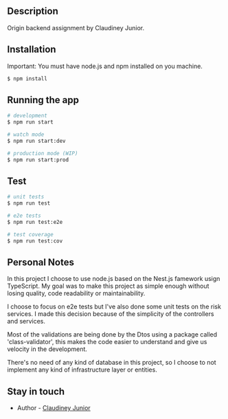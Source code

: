 ## Description

Origin backend assignment by Claudiney Junior.

## Installation

Important: You must have node.js and npm installed on you machine.

```bash
$ npm install
```

## Running the app

```bash
# development
$ npm run start

# watch mode
$ npm run start:dev

# production mode (WIP)
$ npm run start:prod
```

## Test

```bash
# unit tests
$ npm run test

# e2e tests
$ npm run test:e2e

# test coverage
$ npm run test:cov
```

## Personal Notes

In this project I choose to use node.js based on the Nest.js famework usign TypeScript.
My goal was to make this project as simple enough without losing quality, code readability or maintainability.

I choose to focus on e2e tests but I've also done some unit tests on the risk services. I made this decision because of the simplicity of the controllers and services.

Most of the validations are being done by the Dtos using a package called 'class-validator', this makes the code easier to understand and give us velocity in the development.

There's no need of any kind of database in this project, so I choose to not implement any kind of infrastructure layer or entities.

## Stay in touch

- Author - [Claudiney Junior](https://www.linkedin.com/in/claudiney-junior/)
